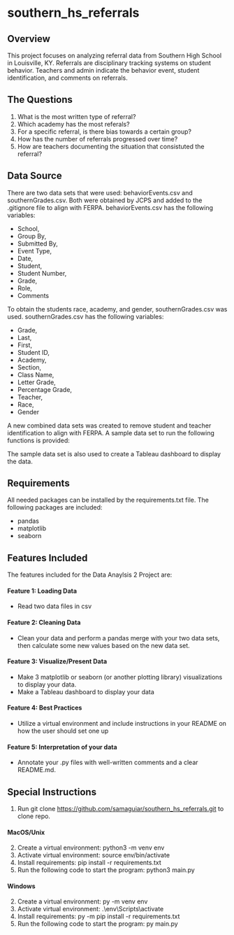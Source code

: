 # southern_hs_referrals

## Overview ##
This project focuses on analyzing referral data from Southern High School in Louisville, KY. Referrals are disciplinary tracking systems on student behavior. Teachers and admin indicate the behavior event, student identification, and comments on referrals.

## The Questions ##
1) What is the most written type of referral? 
2) Which academy has the most referals? 
3) For a specific referral, is there bias towards a certain group?
4) How has the number of referrals progressed over time?
5) How are teachers documenting the situation that consistuted the referral?

## Data Source ##
There are two data sets that were used: behaviorEvents.csv and southernGrades.csv. Both were obtained by JCPS and added to the .gitignore file to align with FERPA. behaviorEvents.csv has the following variables: 
- School,
- Group By,
- Submitted By,
- Event Type,
- Date,
- Student,
- Student Number,
- Grade,
- Role,
- Comments

To obtain the students race, academy, and gender, southernGrades.csv was used. southernGrades.csv has the following variables:
- Grade,
- Last,
- First,
- Student ID,
- Academy,
- Section,
- Class Name,
- Letter Grade,
- Percentage Grade,
- Teacher,
- Race,
- Gender

A new combined data sets was created to remove student and teacher identification to align with FERPA. A sample data set to run the following functions is provided:

The sample data set is also used to create a Tableau dashboard to display the data.

## Requirements ##
All needed packages can be installed by the requirements.txt file. The following packages are included: 
- pandas
- matplotlib
- seaborn

## Features Included ##

The features included for the Data Anaylsis 2 Project are: 

#### Feature 1: Loading Data ####
- Read two data files in csv

#### Feature 2: Cleaning Data ####
- Clean your data and perform a pandas merge with your two data sets, then calculate some new values based on the new data set.  

#### Feature 3: Visualize/Present Data ####
- Make 3 matplotlib or seaborn (or another plotting library) visualizations to display your data.
- Make a Tableau dashboard to display your data

#### Feature 4: Best Practices ####
- Utilize a virtual environment and include instructions in your README on how the user should set one up

#### Feature 5: Interpretation of your data ####
- Annotate your .py files with well-written comments and a clear README.md.

## Special Instructions ##
1. Run git clone https://github.com/samaguiar/southern_hs_referrals.git to clone repo.

#### MacOS/Unix ####

2. Create a virtual environment: python3 -m venv env
3. Activate virtual environment: source env/bin/activate
4. Install requirements: pip install -r requirements.txt
5. Run the following code to start the program: python3 main.py

#### Windows ####

2. Create a virtual environment: py -m venv env
3. Activate virtual environment: .\env\Scripts\activate
4. Install requirements: py -m pip install -r requirements.txt
5. Run the following code to start the program: py main.py


